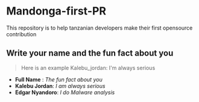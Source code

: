 # Mandonga-first-PR

This repository is to help tanzanian developers make their first opensource contribution 

## Write your name and the fun fact about you 

> Here is an example Kalebu_jordan: I'm always serious 

- **Full Name** : *The fun fact about you*
- **Kalebu Jordan**: *I am always serious*
- **Edgar Nyandoro**: *I do Malware analysis* 
